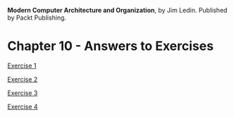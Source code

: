 __Modern Computer Architecture and Organization__, by Jim Ledin. Published by Packt Publishing.
# Chapter 10 - Answers to Exercises

[Exercise 1](Ex__1_hello_x86.md)

[Exercise 2](Ex__2_expr_x86.md)

[Exercise 3](Ex__3_hello_x64.md)

[Exercise 4](Ex__4_expr_x64.md)

